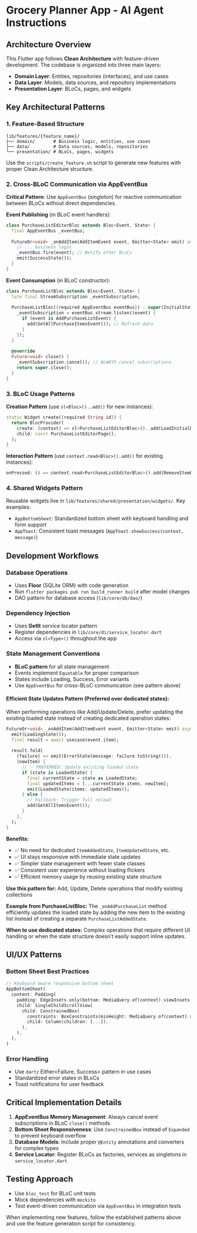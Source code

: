 # Grocery Planner App - AI Agent Instructions

## Architecture Overview

This Flutter app follows **Clean Architecture** with feature-driven development. The codebase is organized into three main layers:

- **Domain Layer**: Entities, repositories (interfaces), and use cases
- **Data Layer**: Models, data sources, and repository implementations  
- **Presentation Layer**: BLoCs, pages, and widgets

## Key Architectural Patterns

### 1. Feature-Based Structure
```
lib/features/{feature_name}/
├── domain/       # Business logic, entities, use cases
├── data/         # Data sources, models, repositories
└── presentation/ # BLoCs, pages, widgets
```

Use the `scripts/create_feature.sh` script to generate new features with proper Clean Architecture structure.

### 2. Cross-BLoC Communication via AppEventBus

**Critical Pattern**: Use `AppEventBus` (singleton) for reactive communication between BLoCs without direct dependencies.

**Event Publishing** (in BLoC event handlers):
```dart
class PurchaseListEditorBloc extends Bloc<Event, State> {
  final AppEventBus _eventBus;
  
  FutureOr<void> _onAddItem(AddItemEvent event, Emitter<State> emit) async {
    // ... business logic
    _eventBus.fire(event); // Notify other BLoCs
    emit(SuccessState());
  }
}
```

**Event Consumption** (in BLoC constructor):
```dart
class PurchaseListBloc extends Bloc<Event, State> {
  late final StreamSubscription _eventSubscription;
  
  PurchaseListBloc({required AppEventBus eventBus}) : super(InitialState()) {
    _eventSubscription = eventBus.stream.listen((event) {
      if (event is AddPurchaseListEvent) {
        add(GetAllPurchaseItemsEvent()); // Refresh data
      }
    });
  }
  
  @override
  Future<void> close() {
    _eventSubscription.cancel(); // ALWAYS cancel subscriptions
    return super.close();
  }
}
```

### 3. BLoC Usage Patterns

**Creation Pattern** (use `sl<Bloc>()..add()` for new instances):
```dart
static Widget create({required String id}) {
  return BlocProvider(
    create: (context) => sl<PurchaseListEditorBloc>()..add(LoadInitialDataEvent(id: id)),
    child: const PurchaseListEditorPage(),
  );
}
```

**Interaction Pattern** (use `context.read<Bloc>().add()` for existing instances):
```dart
onPressed: () => context.read<PurchaseListEditorBloc>().add(RemoveItemEvent(id: item.id))
```

### 4. Shared Widgets Pattern

Reusable widgets live in `lib/features/shared/presentation/widgets/`. Key examples:

- `AppBottomSheet`: Standardized bottom sheet with keyboard handling and form support
- `AppToast`: Consistent toast messages (`AppToast.showSuccess(context, message)`)

## Development Workflows

### Database Operations
- Uses **Floor** (SQLite ORM) with code generation
- Run `flutter packages pub run build_runner build` after model changes
- DAO pattern for database access (`lib/core/db/dao/`)

### Dependency Injection
- Uses **GetIt** service locator pattern
- Register dependencies in `lib/core/di/service_locator.dart`
- Access via `sl<Type>()` throughout the app

### State Management Conventions
- **BLoC pattern** for all state management
- Events implement `Equatable` for proper comparison
- States include Loading, Success, Error variants
- Use `AppEventBus` for cross-BLoC communication (see pattern above)

#### **Efficient State Updates Pattern** (Preferred over dedicated states):

When performing operations like Add/Update/Delete, prefer updating the existing loaded state instead of creating dedicated operation states:

```dart
FutureOr<void> _onAddItem(AddItemEvent event, Emitter<State> emit) async {
  emit(LoadingState());
  final result = await usecase(event.item);
  
  result.fold(
    (failure) => emit(ErrorState(message: failure.toString())),
    (newItem) {
      // ✅ PREFERRED: Update existing loaded state
      if (state is LoadedState) {
        final currentState = state as LoadedState;
        final updatedItems = [...currentState.items, newItem];
        emit(LoadedState(items: updatedItems));
      } else {
        // Fallback: Trigger full reload
        add(GetAllItemsEvent());
      }
    },
  );
}
```

**Benefits:**
- ✅ No need for dedicated `ItemAddedState`, `ItemUpdatedState`, etc.
- ✅ UI stays responsive with immediate state updates
- ✅ Simpler state management with fewer state classes
- ✅ Consistent user experience without loading flickers
- ✅ Efficient memory usage by reusing existing state structure

**Use this pattern for:** Add, Update, Delete operations that modify existing collections

**Example from PurchaseListBloc:** The `_onAddPurchaseList` method efficiently updates the loaded state by adding the new item to the existing list instead of creating a separate `PurchaseListAddedState`.

**When to use dedicated states:** Complex operations that require different UI handling or when the state structure doesn't easily support inline updates.

## UI/UX Patterns

### Bottom Sheet Best Practices
```dart
// Keyboard-aware responsive bottom sheet
AppBottomSheet(
  content: Padding(
    padding: EdgeInsets.only(bottom: MediaQuery.of(context).viewInsets.bottom),
    child: SingleChildScrollView(
      child: ConstrainedBox(
        constraints: BoxConstraints(minHeight: MediaQuery.of(context).size.height * 0.3),
        child: Column(children: [...]),
      ),
    ),
  ),
)
```

### Error Handling
- Use `dartz` Either<Failure, Success> pattern in use cases
- Standardized error states in BLoCs
- Toast notifications for user feedback

## Critical Implementation Details

1. **AppEventBus Memory Management**: Always cancel event subscriptions in BLoC `close()` methods
2. **Bottom Sheet Responsiveness**: Use `ConstrainedBox` instead of `Expanded` to prevent keyboard overflow
3. **Database Models**: Include proper `@Entity` annotations and converters for complex types
4. **Service Locator**: Register BLoCs as factories, services as singletons in `service_locator.dart`

## Testing Approach
- Use `bloc_test` for BLoC unit tests
- Mock dependencies with `mockito`
- Test event-driven communication via `AppEventBus` in integration tests

When implementing new features, follow the established patterns above and use the feature generation script for consistency.
